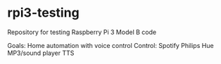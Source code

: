# rpi3-testing
Repository for testing Raspberry Pi 3 Model B code

Goals: Home automation with voice control
Control:
    Spotify
    Philips Hue
    MP3/sound player
    TTS


